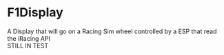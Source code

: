 # F1Display
A Display that will go on a Racing Sim wheel controlled by a ESP that read the iRacing API  
STILL IN TEST
